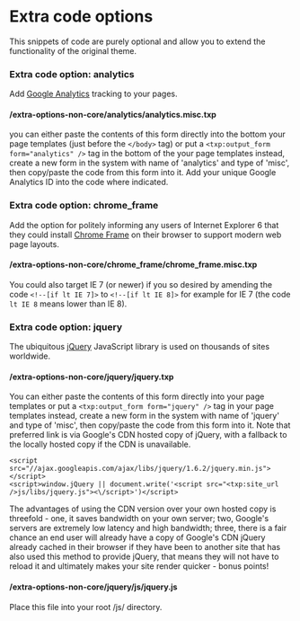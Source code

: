 # Extra code options

This snippets of code are purely optional and allow you to extend the functionality of the original theme.

### Extra code option: analytics

Add [Google Analytics](http://www.google.com/analytics/) tracking to your pages.

#### /extra-options-non-core/analytics/analytics.misc.txp

you can either paste the contents of this form directly into the bottom your page templates (just before the `</body>` tag) or put a `<txp:output_form form="analytics" />` tag in the bottom of the your page templates instead, create a new form in the system with name of 'analytics' and type of 'misc', then copy/paste the code from this form into it. Add your unique Google Analytics ID into the code where indicated.

### Extra code option: chrome_frame

Add the option for politely informing any users of Internet Explorer 6 that they could install [Chrome Frame](http://code.google.com/chrome/chromeframe/) on their browser to support modern web page layouts.

#### /extra-options-non-core/chrome_frame/chrome_frame.misc.txp

You could also target IE 7 (or newer) if you so desired by amending the code `<!--[if lt IE 7]>` to `<!--[if lt IE 8]>` for example for IE 7 (the code `lt IE 8` means lower than IE 8).

### Extra code option: jquery

The ubiquitous [jQuery](http://jquery.com/) JavaScript library is used on thousands of sites worldwide.

#### /extra-options-non-core/jquery/jquery.txp

You can either paste the contents of this form directly into your page templates or put a `<txp:output_form form="jquery" />` tag in your page templates instead, create a new form in the system with name of 'jquery' and type of 'misc', then copy/paste the code from this form into it. Note that preferred link is via Google's CDN hosted copy of jQuery, with a fallback to the locally hosted copy if the CDN is unavailable.

    <script src="//ajax.googleapis.com/ajax/libs/jquery/1.6.2/jquery.min.js"></script>
    <script>window.jQuery || document.write('<script src="<txp:site_url />js/libs/jquery.js"><\/script>')</script>

The advantages of using the CDN version over your own hosted copy is threefold - one, it saves bandwidth on your own server; two, Google's servers are extremely low latency and high bandwidth; three, there is a fair chance an end user will already have a copy of Google's CDN jQuery already cached in their browser if they have been to another site that has also used this method to provide jQuery, that means they will not have to reload it and ultimately makes your site render quicker - bonus points!

#### /extra-options-non-core/jquery/js/jquery.js

Place this file into your root /js/ directory.